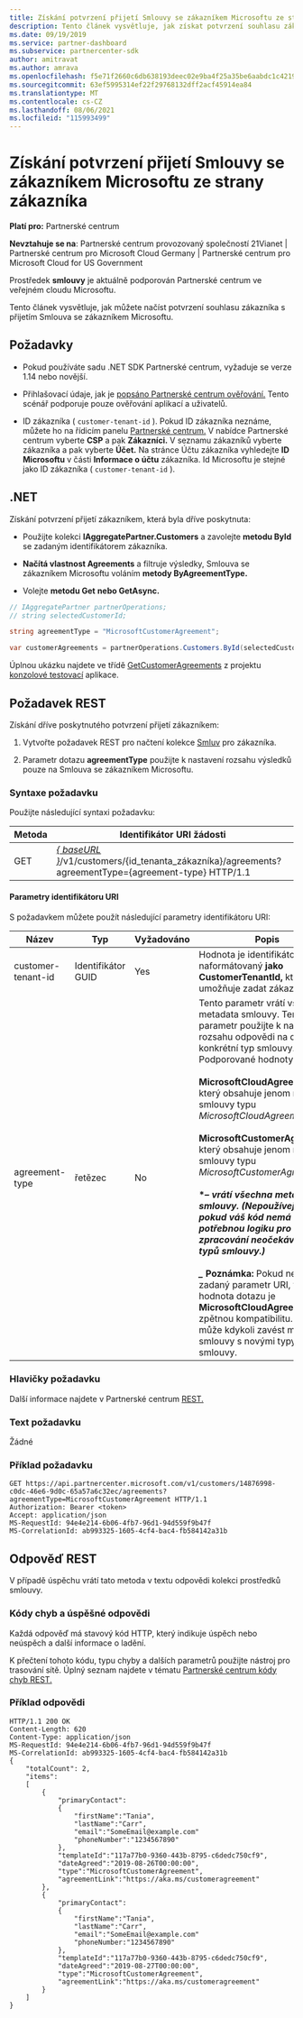 ```yaml
---
title: Získání potvrzení přijetí Smlouvy se zákazníkem Microsoftu ze strany zákazníka
description: Tento článek vysvětluje, jak získat potvrzení souhlasu zákazníka s Smlouva se zákazníkem Microsoftu.
ms.date: 09/19/2019
ms.service: partner-dashboard
ms.subservice: partnercenter-sdk
author: amitravat
ms.author: amrava
ms.openlocfilehash: f5e71f2660c6db638193deec02e9ba4f25a35be6aabdc1c4219f63b1f3295908
ms.sourcegitcommit: 63ef5995314ef22f29768132dff2acf45914ea84
ms.translationtype: MT
ms.contentlocale: cs-CZ
ms.lasthandoff: 08/06/2021
ms.locfileid: "115993499"
---
```

# <a name="get-confirmation-of-customer-acceptance-of-microsoft-customer-agreement"></a>Získání potvrzení přijetí Smlouvy se zákazníkem Microsoftu ze strany zákazníka

**Platí pro:** Partnerské centrum

**Nevztahuje se na**: Partnerské centrum provozovaný společností 21Vianet | Partnerské centrum pro Microsoft Cloud Germany | Partnerské centrum pro Microsoft Cloud for US Government

Prostředek **smlouvy** je aktuálně podporován Partnerské centrum ve veřejném cloudu Microsoftu.

Tento článek vysvětluje, jak můžete načíst potvrzení souhlasu zákazníka s přijetím Smlouva se zákazníkem Microsoftu.

## <a name="prerequisites"></a>Požadavky

- Pokud používáte sadu .NET SDK Partnerské centrum, vyžaduje se verze 1.14 nebo novější.

- Přihlašovací údaje, jak je [popsáno Partnerské centrum ověřování.](./partner-center-authentication.md) Tento scénář podporuje pouze ověřování aplikací a uživatelů.

- ID zákazníka ( `customer-tenant-id` ). Pokud ID zákazníka neznáme, můžete ho na řídicím panelu [Partnerské centrum.](https://partner.microsoft.com/dashboard) V nabídce Partnerské centrum vyberte **CSP** a pak **Zákazníci.** V seznamu zákazníků vyberte zákazníka a pak vyberte **Účet.** Na stránce Účtu zákazníka vyhledejte **ID Microsoftu** v části **Informace o účtu** zákazníka. Id Microsoftu je stejné jako ID zákazníka ( `customer-tenant-id` ).

## <a name="net"></a>.NET

Získání potvrzení přijetí zákazníkem, která byla dříve poskytnuta:

- Použijte kolekci **IAggregatePartner.Customers** a zavolejte **metodu ById** se zadaným identifikátorem zákazníka.

- **Načítá vlastnost Agreements** a filtruje výsledky, Smlouva se zákazníkem Microsoftu voláním **metody ByAgreementType.**

- Volejte **metodu Get** **nebo GetAsync.**

```csharp
// IAggregatePartner partnerOperations;
// string selectedCustomerId;

string agreementType = "MicrosoftCustomerAgreement";

var customerAgreements = partnerOperations.Customers.ById(selectedCustomerId).Agreements.ByAgreementType(agreementType).Get();
```

Úplnou ukázku najdete ve třídě [GetCustomerAgreements](https://github.com/PartnerCenterSamples/Partner-Center-SDK-Samples/blob/master/Source/Partner%20Center%20SDK%20Samples/Agreements/GetCustomerAgreements.cs) z projektu [konzolové testovací](https://github.com/PartnerCenterSamples/Partner-Center-SDK-Samples) aplikace.

## <a name="rest-request"></a>Požadavek REST

Získání dříve poskytnutého potvrzení přijetí zákazníkem:

1. Vytvořte požadavek REST pro načtení kolekce [Smluv](./agreement-resources.md) pro zákazníka.

2. Parametr dotazu **agreementType** použijte k nastavení rozsahu výsledků pouze na Smlouva se zákazníkem Microsoftu.

### <a name="request-syntax"></a>Syntaxe požadavku

Použijte následující syntaxi požadavku:

| Metoda | Identifikátor URI žádosti                                                                                      |
|--------|--------------------------------------------------------------------------------------------------|
| GET    | [*\{ baseURL \}*](partner-center-rest-urls.md)/v1/customers/{id_tenanta_zákazníka}/agreements?agreementType={agreement-type} HTTP/1.1 |

#### <a name="uri-parameters"></a>Parametry identifikátoru URI

S požadavkem můžete použít následující parametry identifikátoru URI:

| Název             | Typ | Vyžadováno | Popis                                                                               |
|------------------|------|----------|-------------------------------------------------------------------------------------------|
| customer-tenant-id | Identifikátor GUID | Yes | Hodnota je identifikátor GUID naformátovaný **jako CustomerTenantId,** který umožňuje zadat zákazníka. |
| agreement-type | řetězec | No | Tento parametr vrátí všechna metadata smlouvy. Tento parametr použijte k nastavení rozsahu odpovědi na dotaz na konkrétní typ smlouvy. Podporované hodnoty jsou: <br/><br/> **MicrosoftCloudAgreement,** který obsahuje jenom metadata smlouvy typu *MicrosoftCloudAgreement*.<br/><br/> **MicrosoftCustomerAgreement,** který obsahuje jenom metadata smlouvy typu *MicrosoftCustomerAgreement*.<br/><br/> **\**– vrátí všechna metadata smlouvy. (Nepoužívejte _* \* *_ pokud váš kód nemá potřebnou logiku pro zpracování neočekávaných typů smlouvy.) <br/> <br/> _* Poznámka:** Pokud není zadaný parametr URI, výchozí hodnota dotazu je **MicrosoftCloudAgreement** pro zpětnou kompatibilitu. Microsoft může kdykoli zavést metadata smlouvy s novými typy smlouvy.  |

### <a name="request-headers"></a>Hlavičky požadavku

Další informace najdete v Partnerské centrum [REST.](headers.md)

### <a name="request-body"></a>Text požadavku

Žádné

### <a name="request-example"></a>Příklad požadavku

```http
GET https://api.partnercenter.microsoft.com/v1/customers/14876998-c0dc-46e6-9d0c-65a57a6c32ec/agreements?agreementType=MicrosoftCustomerAgreement HTTP/1.1
Authorization: Bearer <token>
Accept: application/json
MS-RequestId: 94e4e214-6b06-4fb7-96d1-94d559f9b47f
MS-CorrelationId: ab993325-1605-4cf4-bac4-fb584142a31b
```

## <a name="rest-response"></a>Odpověď REST

V případě úspěchu vrátí tato  metoda v textu odpovědi kolekci prostředků smlouvy.

### <a name="response-success-and-error-codes"></a>Kódy chyb a úspěšné odpovědi

Každá odpověď má stavový kód HTTP, který indikuje úspěch nebo neúspěch a další informace o ladění.

K přečtení tohoto kódu, typu chyby a dalších parametrů použijte nástroj pro trasování sítě. Úplný seznam najdete v tématu [Partnerské centrum kódy chyb REST.](error-codes.md)

### <a name="response-example"></a>Příklad odpovědi

```http
HTTP/1.1 200 OK
Content-Length: 620
Content-Type: application/json
MS-RequestId: 94e4e214-6b06-4fb7-96d1-94d559f9b47f
MS-CorrelationId: ab993325-1605-4cf4-bac4-fb584142a31b
{
    "totalCount": 2,
    "items":
    [
        {
            "primaryContact":
            {
                "firstName":"Tania",
                "lastName":"Carr",
                "email":"SomeEmail@example.com"
                "phoneNumber":"1234567890"
            },
            "templateId":"117a77b0-9360-443b-8795-c6dedc750cf9",
            "dateAgreed":"2019-08-26T00:00:00",
            "type":"MicrosoftCustomerAgreement",
            "agreementLink":"https://aka.ms/customeragreement"
        },
        {
            "primaryContact":
            {
                "firstName":"Tania",
                "lastName":"Carr",
                "email":"SomeEmail@example.com"
                "phoneNumber:"1234567890"
            },
            "templateId":"117a77b0-9360-443b-8795-c6dedc750cf9",
            "dateAgreed":"2019-08-27T00:00:00",
            "type":"MicrosoftCustomerAgreement",
            "agreementLink":"https://aka.ms/customeragreement"
        }
    ]
}
```
